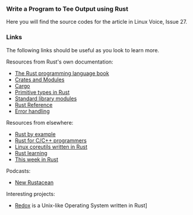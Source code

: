 ### Write a Program to Tee Output using Rust

Here you will find the source codes for the article in Linux Voice, Issue 27.

### Links

The following links should be useful as you look to learn more. 

Resources from Rust's own documentation:

- [The Rust programming language book](https://doc.rust-lang.org/book)
- [Crates and Modules](https://doc.rust-lang.org/book/crates-and-modules.html)
- [Cargo](http://doc.crates.io/guide.html)
- [Primitive types in Rust](https://doc.rust-lang.org/book/primitive-types.html)
- [Standard library modules](http://doc.rust-lang.org/std/#modules)
- [Rust Reference](https://doc.rust-lang.org/reference.html)
- [Error handling](https://doc.rust-lang.org/book/errorhandling.html)

Resources from elsewhere:

- [Rust by example](http://rustbyexample.com/index.html)
- [Rust for C/C++ programmers](https://github.com/nrc/r4cppp)
- [Linux coreutils written in Rust](https://github.com/uutils/coreutils)
- [Rust learning](https://github.com/ctjhoa/rust-learning)
- [This week in Rust](https://this-week-in-rust.org/)

Podcasts:

- [New Rustacean](http://www.newrustacean.com/)

Interesting projects:

- [Redox](http://www.redox-os.org/) is a Unix-like Operating System written in Rust]
